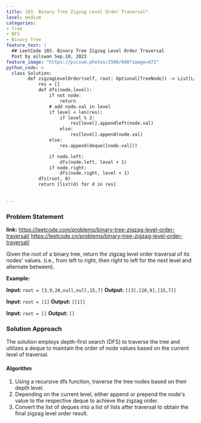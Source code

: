 ```yaml
---
title: 103. Binary Tree Zigzag Level Order Traversal*
level: medium
categories:
- Tree
- BFS
- Binary Tree
feature_text: |
  ## LeetCode 103. Binary Tree Zigzag Level Order Traversal
  Post by ailswan Sep.10, 2023
feature_image: "https://picsum.photos/2560/600?image=872"
python_code: >
  class Solution:
        def zigzagLevelOrder(self, root: Optional[TreeNode]) -> List[List[int]]:
            res = []
            def dfs(node,level):
                if not node:
                    return
                # add node.val in level
                if level < len(res):
                    if level % 2:
                        res[level].appendleft(node.val)
                    else:
                        res[level].append(node.val)
                else:
                    res.append(deque([node.val]))

                if node.left:
                    dfs(node.left, level + 1)
                if node.right:
                    dfs(node.right, level + 1)
            dfs(root, 0)
            return [list(d) for d in res]
                         
   
---
```


### Problem Statement
**link:**
https://leetcode.com/problems/binary-tree-zigzag-level-order-traversal/
https://leetcode.cn/problems/binary-tree-zigzag-level-order-traversal/

Given the root of a binary tree, return the zigzag level order traversal of its nodes' values. (i.e., from left to right, then right to left for the next level and alternate between).


**Example:**

**Input:** `root = [3,9,20,null,null,15,7]`
**Output:** `[[3],[20,9],[15,7]]`
 
**Input:** `root = [1]`
**Output:** `[[1]]`
 
**Input:** `root = []`
**Output:** `[]`
 
### Solution Approach
The solution employs depth-first search (DFS) to traverse the tree and utilizes a deque to maintain the order of node values based on the current level of traversal.
 
#### Algorithm
 
1. Using a recursive dfs function, traverse the tree nodes based on their depth level.
2. Depending on the current level, either append or prepend the node's value to the respective deque to achieve the zigzag order.
3. Convert the list of deques into a list of lists after traversal to obtain the final zigzag level order result.
